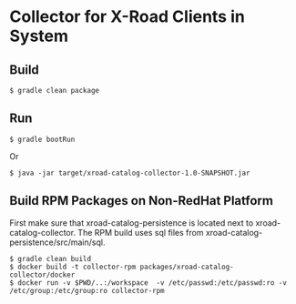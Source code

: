 # Collector for X-Road Clients in System

## Build


    $ gradle clean package


## Run

    $ gradle bootRun

Or

    $ java -jar target/xroad-catalog-collector-1.0-SNAPSHOT.jar

## Build RPM Packages on Non-RedHat Platform

First make sure that xroad-catalog-persistence is located next to xroad-catalog-collector. The RPM build
 uses sql files from xroad-catalog-persistence/src/main/sql.
 
    $ gradle clean build
    $ docker build -t collector-rpm packages/xroad-catalog-collector/docker
    $ docker run -v $PWD/..:/workspace  -v /etc/passwd:/etc/passwd:ro -v /etc/group:/etc/group:ro collector-rpm
